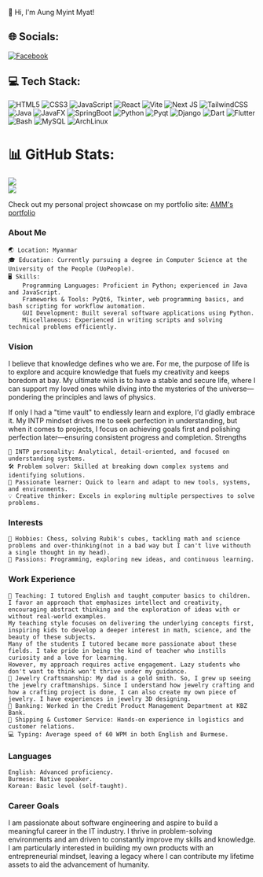👋 Hi, I'm Aung Myint Myat!

## 🌐 Socials:
[![Facebook](https://img.shields.io/badge/Facebook-%231877F2.svg?logo=Facebook&logoColor=white)](https://www.facebook.com/profile.php?id=100076896728069) 

## 💻 Tech Stack:
![HTML5](https://img.shields.io/badge/html5-%23E34F26.svg?style=for-the-badge&logo=html5&logoColor=white) 
![CSS3](https://img.shields.io/badge/css3-%231572B6.svg?style=for-the-badge&logo=css3&logoColor=white)
![JavaScript](https://img.shields.io/badge/javascript-%23323330.svg?style=for-the-badge&logo=javascript&logoColor=%23F7DF1E) 
![React](https://img.shields.io/badge/react-%2320232a.svg?style=for-the-badge&logo=react&logoColor=%2361DAFB)
![Vite](https://img.shields.io/badge/vite-%23646CFF.svg?style=for-the-badge&logo=vite&logoColor=white)
![Next JS](https://img.shields.io/badge/Next-black?style=for-the-badge&logo=next.js&logoColor=white)
![TailwindCSS](https://img.shields.io/badge/tailwindcss-%2338B2AC.svg?style=for-the-badge&logo=tailwind-css&logoColor=white)
![Java](https://img.shields.io/badge/java-%23ED8B00.svg?style=for-the-badge&logo=openjdk&logoColor=white) 
![JavaFX](https://img.shields.io/badge/javafx-%23FF0000.svg?style=for-the-badge&logo=javafx&logoColor=white)
![SpringBoot](https://img.shields.io/badge/SpringBoot-6DB33F?style=for-the-badge&logo=Spring&logoColor=white)
![Python](https://img.shields.io/badge/python-3670A0?style=for-the-badge&logo=python&logoColor=ffdd54) 
![Pyqt](https://img.shields.io/badge/-PyQt-004400?style=for-the-badge&logo=Qt) 
![Django](https://img.shields.io/badge/Django-092E20?style=for-the-badge&logo=django&logoColor=green)
![Dart](https://img.shields.io/badge/Dart-0175C2?style=for-the-badge&logo=dart&logoColor=white) 
![Flutter](https://img.shields.io/badge/Flutter-blue?style=for-the-badge&logo=flutter&amp;logoColor=white)
![Bash](https://img.shields.io/badge/Bash-4EAA25?style=for-the-badge&logo=gnubash&logoColor=white) 
![MySQL](https://img.shields.io/badge/mysql-4479A1.svg?style=for-the-badge&logo=mysql&logoColor=white) 
![ArchLinux](https://img.shields.io/badge/-Arch%20Linux-grey?style=for-the-badge&logo=archlinux)


# 📊 GitHub Stats:
![](https://github-readme-streak-stats.herokuapp.com/?user=amm926616&theme=dark&hide_border=false)<br/>
![](https://github-readme-stats.vercel.app/api/top-langs/?username=amm926616&theme=dark&hide_border=false&include_all_commits=true&count_private=false&layout=compact)


Check out my personal project showcase on my portfolio site: [AMM's portfolio](https://aiden-the-one-porfolio.vercel.app/)

### About Me
    🌏 Location: Myanmar
    🎓 Education: Currently pursuing a degree in Computer Science at the University of the People (UoPeople).
    🖥️ Skills:
        Programming Languages: Proficient in Python; experienced in Java and JavaScript.
        Frameworks & Tools: PyQt6, Tkinter, web programming basics, and bash scripting for workflow automation.
        GUI Development: Built several software applications using Python.
        Miscellaneous: Experienced in writing scripts and solving technical problems efficiently.

### Vision

I believe that knowledge defines who we are. For me, the purpose of life is to explore and acquire knowledge that fuels my creativity and keeps boredom at bay. My ultimate wish is to have a stable and secure life, where I can support my loved ones while diving into the mysteries of the universe—pondering the principles and laws of physics.

If only I had a "time vault" to endlessly learn and explore, I'd gladly embrace it. My INTP mindset drives me to seek perfection in understanding, but when it comes to projects, I focus on achieving goals first and polishing perfection later—ensuring consistent progress and completion.
Strengths

    🤔 INTP personality: Analytical, detail-oriented, and focused on understanding systems.
    🛠️ Problem solver: Skilled at breaking down complex systems and identifying solutions.
    🌟 Passionate learner: Quick to learn and adapt to new tools, systems, and environments.
    💡 Creative thinker: Excels in exploring multiple perspectives to solve problems.

### Interests

    🧩 Hobbies: Chess, solving Rubik's cubes, tackling math and science problems and over-thinking(not in a bad way but I can't live withouth a single thought in my head).
    🚀 Passions: Programming, exploring new ideas, and continuous learning.

### Work Experience
    
    🏫 Teaching: I tutored English and taught computer basics to children. 
    I favor an approach that emphasizes intellect and creativity, encouraging abstract thinking and the exploration of ideas with or without real-world examples.
    My teaching style focuses on delivering the underlying concepts first, inspiring kids to develop a deeper interest in math, science, and the beauty of these subjects.
    Many of the students I tutored became more passionate about these fields. I take pride in being the kind of teacher who instills curiosity and a love for learning. 
    However, my approach requires active engagement. Lazy students who don't want to think won't thrive under my guidance.    
    💎 Jewelry Craftsmanship: My dad is a gold smith. So, I grew up seeing the jewelry craftmanships. Since I understand how jewelry crafting and how a crafting project is done, I can also create my own piece of jewelry. I have experiences in jewelry 3D designing. 
    🏦 Banking: Worked in the Credit Product Management Department at KBZ Bank.
    🚢 Shipping & Customer Service: Hands-on experience in logistics and customer relations.
    💻 Typing: Average speed of 60 WPM in both English and Burmese.

### Languages

    English: Advanced proficiency.
    Burmese: Native speaker.
    Korean: Basic level (self-taught).    

### Career Goals
  
I am passionate about software engineering and aspire to build a meaningful career in the IT industry. I thrive in problem-solving environments and am driven to constantly improve my skills and knowledge. I am particularly interested in building my own products with an entrepreneurial mindset, leaving a legacy where I can contribute my lifetime assets to aid the advancement of humanity.
  

